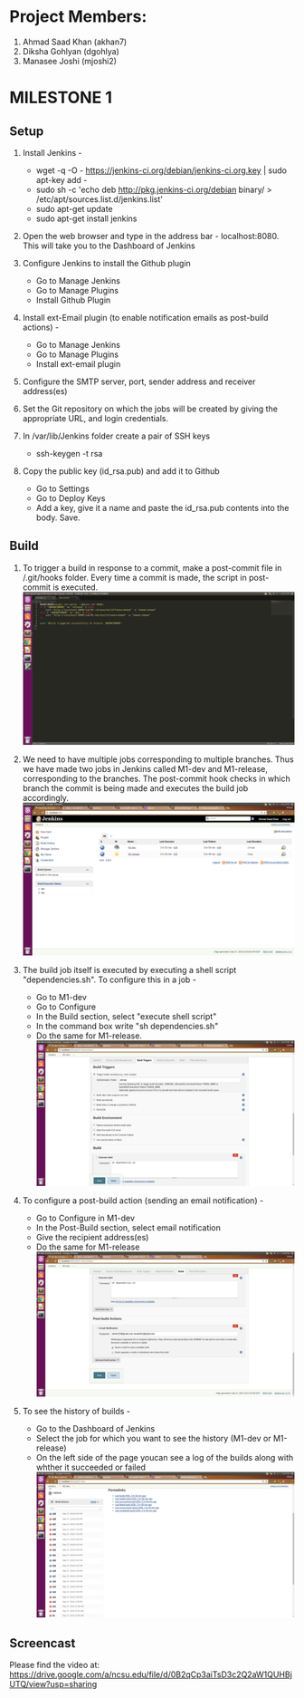 # Project Members:
1. Ahmad Saad Khan (akhan7)
2. Diksha Gohlyan (dgohlya)
3. Manasee Joshi (mjoshi2)

# MILESTONE 1

## Setup

1. Install Jenkins - 
    -   wget -q -O - https://jenkins-ci.org/debian/jenkins-ci.org.key | sudo apt-key add -
    -   sudo sh -c 'echo deb http://pkg.jenkins-ci.org/debian binary/ > /etc/apt/sources.list.d/jenkins.list'
    -   sudo apt-get update
    -   sudo apt-get install jenkins

2. Open the web browser and type in the address bar - localhost:8080. This will take you to the Dashboard of Jenkins

3. Configure Jenkins to install the Github plugin
    - Go to Manage Jenkins 
    - Go to Manage Plugins
    - Install Github Plugin

4. Install ext-Email plugin (to enable notification emails as post-build actions) -
    - Go to Manage Jenkins
    - Go to Manage Plugins
    - Install ext-email plugin 

5. Configure the SMTP server, port, sender address and receiver address(es)

6. Set the Git repository on which the jobs will be created by giving the appropriate URL, and login credentials.

7. In /var/lib/Jenkins folder create a pair of SSH keys
    - ssh-keygen -t rsa

8. Copy the public key (id_rsa.pub) and add it to Github
    - Go to Settings
    - Go to Deploy Keys
    - Add a key, give it a name and paste the id_rsa.pub contents into the body. Save.


## Build

1. To trigger a build in response to a commit, make a post-commit file in /.git/hooks folder. Every time a commit is made, the script in post-commit is executed.
[![post-commit](https://github.com/akhan7/DevOps/blob/master/DevOps-Project/Milestone%201/Screenshots/postcommit.png)](#post-commit)

2. We need to have multiple jobs corresponding to multiple branches. Thus we have made two jobs in Jenkins called M1-dev and M1-release, corresponding to the branches. The post-commit hook checks in which branch the commit is being made and executes the build job accordingly.
[![jenkins-dashboard](https://github.com/akhan7/DevOps/blob/master/DevOps-Project/Milestone%201/Screenshots/jenkins.png)](#jenkins-dashboard)

3. The build job itself is executed by executing a shell script "dependencies.sh". To configure this in a job -
    - Go to M1-dev
    - Go to Configure
    - In the Build section, select "execute shell script"
    - In the command box write "sh dependencies.sh"
    - Do the same for M1-release.
[![jenkins-configuration](https://github.com/akhan7/DevOps/blob/master/DevOps-Project/Milestone%201/Screenshots/jenkins_config.png)](#jenkins-configuration)

4. To configure a post-build action (sending an email notification) -
    - Go to Configure in M1-dev
    - In the Post-Build section, select email notification
    - Give the recipient address(es)
    - Do the same for M1-release
[![jenkins-emails](https://github.com/akhan7/DevOps/blob/master/DevOps-Project/Milestone%201/Screenshots/emails.png)](#jenkins-emails)

5. To see the history of builds - 
    - Go to the Dashboard of Jenkins
    - Select the job for which you want to see the history (M1-dev or M1-release)
    - On the left side of the page youcan see a log of the builds along with whther it succeeded or failed
[![jenkins-build-history](https://github.com/akhan7/DevOps/blob/master/DevOps-Project/Milestone%201/Screenshots/build_history.png)](#jenkins-build-history)

## Screencast
Please find the video at:
https://drive.google.com/a/ncsu.edu/file/d/0B2qCp3aiTsD3c2Q2aW1QUHBjUTQ/view?usp=sharing


